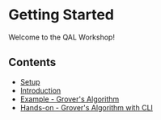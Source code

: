 # Getting Started

Welcome to the QAL Workshop!

## Contents

- [Setup](setup.md)
- [Introduction](introduction.md)
- [Example - Grover's Algorithm](grover-example.md)
- [Hands-on - Grover's Algorithm with CLI](grover-cli.md)
